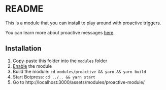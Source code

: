 # README

This is a module that you can install to play around with proactive triggers.

You can learn more about proactive messages [here](https://botpress.io/docs/tutorials/proactive/).

## Installation

1. Copy-paste this folder into the `modules` folder
1. [Enable](https://botpress.io/docs/main/module/#enabling-or-disabling-modules) the module
1. Build the module: `cd modules/proactive && yarn && yarn build`
1. Start Botpress: `cd ../.. && yarn start`
1. Go to http://localhost:3000/assets/modules/proactive-module/
